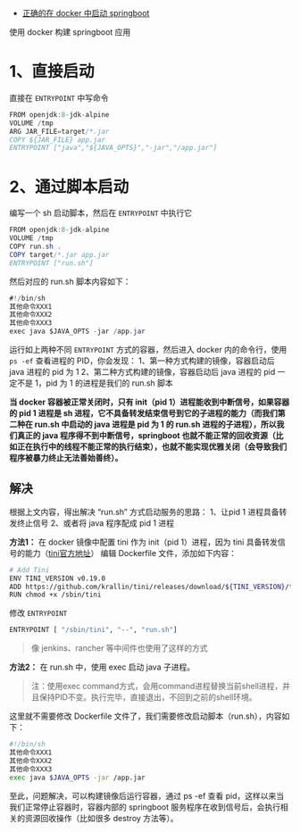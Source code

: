 - [正确的在 docker 中启动 springboot](https://shanhy.blog.csdn.net/article/details/110051774)



使用 docker 构建 springboot 应用

# 1、直接启动

直接在 `ENTRYPOINT` 中写命令

```java
FROM openjdk:8-jdk-alpine
VOLUME /tmp
ARG JAR_FILE=target/*.jar
COPY ${JAR_FILE} app.jar
ENTRYPOINT ["java","${JAVA_OPTS}","-jar","/app.jar"]
```



# 2、通过脚本启动

编写一个 sh 启动脚本，然后在 `ENTRYPOINT` 中执行它

```java
FROM openjdk:8-jdk-alpine
VOLUME /tmp
COPY run.sh .
COPY target/*.jar app.jar
ENTRYPOINT ["run.sh"]
```

然后对应的 run.sh 脚本内容如下：

```java
#!/bin/sh
其他命令XXX1
其他命令XXX2
其他命令XXX3
exec java $JAVA_OPTS -jar /app.jar
```

运行如上两种不同 `ENTRYPOINT` 方式的容器，然后进入 docker 内的命令行，使用 `ps -ef` 查看进程的 PID，你会发现：
1、第一种方式构建的镜像，容器启动后 java 进程的 pid 为 1
2、第二种方式构建的镜像，容器启动后 java 进程的 pid 一定不是 1，pid 为 1 的进程是我们的 run.sh 脚本



**当 docker 容器被正常关闭时，只有 init（pid 1）进程能收到中断信号，如果容器的 pid 1 进程是 sh 进程，它不具备转发结束信号到它的子进程的能力（而我们第二种在 run.sh 中启动的 java 进程是 pid 为 1 的 run.sh 进程的子进程），所以我们真正的 java 程序得不到中断信号，springboot 也就不能正常的回收资源（比如正在执行中的线程不能正常的执行结束），也就不能实现优雅关闭（会导致我们程序被暴力终止无法善始善终）。**



## 解决

根据上文内容，得出解决 “run.sh” 方式启动服务的思路：
1、让pid 1 进程具备转发终止信号
2、或者将 java 程序配成 pid 1 进程

**方法1：**
在 docker 镜像中配置 tini 作为 init（pid 1）进程，因为 tini 具备转发信号的能力（[tini官方地址](https://github.com/krallin/tini)）
编辑 Dockerfile 文件，添加如下内容：

```bash
# Add Tini
ENV TINI_VERSION v0.19.0 
ADD https://github.com/krallin/tini/releases/download/${TINI_VERSION}/tini /sbin/tini
RUN chmod +x /sbin/tini
```

修改 `ENTRYPOINT`

```bash
ENTRYPOINT [ "/sbin/tini", "--", "run.sh"]
```

> 像 jenkins、rancher 等中间件也使用了这样的方式

**方法2：**
在 run.sh 中，使用 exec 启动 java 子进程。

> 注：使用exec command方式，会用command进程替换当前shell进程，并且保持PID不变。执行完毕，直接退出，不回到之前的shell环境。

这里就不需要修改 Dockerfile 文件了，我们需要修改启动脚本（run.sh），内容如下：

```bash
#!/bin/sh
其他命令XXX1
其他命令XXX2
其他命令XXX3
exec java $JAVA_OPTS -jar /app.jar
```

至此，问题解决，可以构建镜像后运行容器，通过 ps -ef 查看 pid，这样以来当我们正常停止容器时，容器内部的 springboot 服务程序在收到信号后，会执行相关的资源回收操作（比如很多 destroy 方法等）。